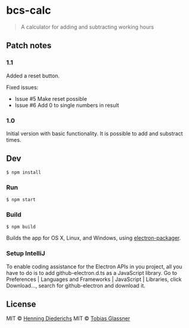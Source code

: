 # bcs-calc

> A calculator for adding and subtracting working hours

## Patch notes

### 1.1

Added a reset button.

Fixed issues:

  - Issue #5 Make reset possible
  - Issue #6 Add 0 to single numbers in result

### 1.0

Initial version with basic functionality.
It is possible to add and substract times.

## Dev

```
$ npm install
```

### Run

```
$ npm start
```

### Build

```
$ npm build
```

Builds the app for OS X, Linux, and Windows, using [electron-packager](https://github.com/electron-userland/electron-packager).

### Setup IntelliJ

To enable coding assistance for the Electron APIs in you project, all you have to do is to add github-electron.d.ts as a JavaScript library.
Go to Preferences | Languages and Frameworks | JavaScript | Libraries, click Download…, search for github-electron and download it.

## License

MIT © [Henning Diederichs](https://github.com/hdiederichs)
MIT © [Tobias Glassner](https://github.com/tglassner)
